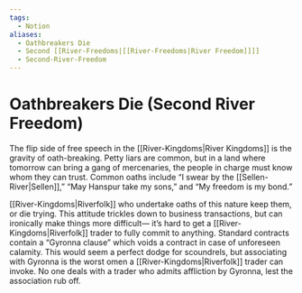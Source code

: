 ```yaml
---
tags:
  - Notion
aliases:
  - Oathbreakers Die
  - Second [[River-Freedoms|[[River-Freedoms|River Freedom]]]]
  - Second-River-Freedom
---
```

# Oathbreakers Die (Second River Freedom)
The flip side of free speech in the [[River-Kingdoms|River Kingdoms]] is the gravity of oath-breaking. Petty liars are common, but in a land where tomorrow can bring a gang of mercenaries, the people in charge must know whom they can trust. Common oaths include “I swear by the [[Sellen-River|Sellen]],” “May Hanspur take my sons,” and “My freedom is my bond.”

[[River-Kingdoms|Riverfolk]] who undertake oaths of this nature keep them, or die trying. This attitude trickles down to business transactions, but can ironically make things more difficult— it’s hard to get a [[River-Kingdoms|Riverfolk]] trader to fully commit to anything. Standard contracts contain a “Gyronna clause” which voids a contract in case of unforeseen calamity. This would seem a perfect dodge for scoundrels, but associating with Gyronna is the worst omen a [[River-Kingdoms|Riverfolk]] trader can invoke. No one deals with a trader who admits affliction by Gyronna, lest the association rub off.